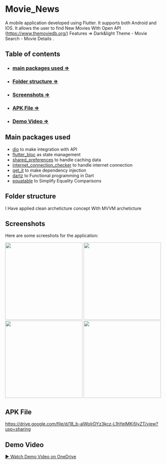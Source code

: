 # Movie_News
A mobile application developed using Flutter. It supports both Android and IOS.
 It allows the user to find New Movies With Open API (https://www.themoviedb.org/) 
 Features => Dark&light Theme - Movie Search - Movie Details .


## Table of contents
- ### [main packages used =>](#main-packages-used)
- ### [Folder structure =>](#folder-structure)
- ### [Screenshots =>](#screenshots)
- ### [APK File =>](#APK-File)
- ### [Demo Video =>](#Demo-Video)

## Main packages used

- [dio](https://pub.dev/packages/dio) to make integration with API
- [flutter_bloc](https://pub.dev/packages/flutter_bloc) as state management
- [shared_preferences](https://pub.dev/packages/shared_preferences) to handle caching data
- [internet_connection_checker](https://pub.dev/packages/internet_connection_checker) to handle internet connection 
- [get_it](https://pub.dev/packages/get_it) to make dependency injection
- [dartz](https://pub.dev/packages/dartz) to Functional programming in Dart
- [equatable](https://pub.dev/packages/equatable) to Simplify Equality Comparisons

## Folder structure
I Have applied clean archeticture concept With MVVM archeticture


## Screenshots



Here are some screeshots for the application:

<p align="center">
  <img src="https://github.com/user-attachments/assets/ef35a191-f640-4a30-8cda-9cfa35d35068" width="250"/>
  <img src="https://github.com/user-attachments/assets/ca181f8a-1458-4021-9fc7-57de1f1402e4" width="250"/>
  <img src="https://github.com/user-attachments/assets/d57341d4-4d3a-4704-b1a4-c0c8159e8b31" width="250"/>
  <img src="https://github.com/user-attachments/assets/f3ef5ab8-de25-4a4c-850d-ab44c9e4c8c6" width="250"/>
</p>





## APK File
https://drive.google.com/file/d/18_b-alWoIrDYz3kcz-L1hYeIMKj5lyZT/view?usp=sharing

## Demo Video

[▶️ Watch Demo Video on OneDrive](https://drive.google.com/file/d/1499pnMlIEWs_gvVF1oVrFe6sSd_tdF1q/view?usp=drive_link)

